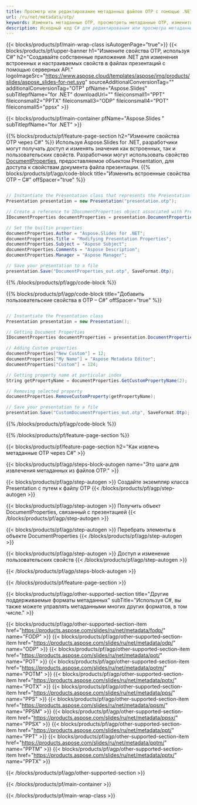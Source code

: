 ```yaml
---
title: Просмотр или редактирование метаданных файлов OTP с помощью .NET
url: /ru/net/metadata/otp/
keywords: Изменить метаданные OTP, просмотреть метаданные OTP, изменить свойства OTP, просмотреть свойства OTP
description: Исходный код C# для редактирования или просмотра метаданных формата OTP.
---
```


{{< blocks/products/pf/main-wrap-class isAutogenPage="true">}}
{{< blocks/products/pf/upper-banner h1="Измените свойства OTP, используя C#" h2="Создавайте собственные приложения .NET для изменения встроенных и настраиваемых свойств в файлах презентаций с помощью серверных API." logoImageSrc="https://www.aspose.cloud/templates/aspose/img/products/slides/aspose_slides-for-net.svg" sourceAdditionalConversionTag="" additionalConversionTag="OTP" pfName="Aspose.Slides" subTitlepfName="for .NET" downloadUrl="" fileiconsmall1="PPT" fileiconsmall2="PPTX" fileiconsmall3="ODP" fileiconsmall4="POT" fileiconsmall5="ppsx" >}}

{{< blocks/products/pf/main-container pfName="Aspose.Slides " subTitlepfName="for .NET" >}}

{{% blocks/products/pf/feature-page-section  h2="Измените свойства OTP через C#" %}}
Используя Aspose.Slides for .NET, разработчики могут получать доступ и изменять значения как встроенных, так и пользовательских свойств. Разработчики могут использовать свойство [DocumentProperties](https://reference.aspose.com/slides/net/aspose.slides/documentproperties/), предоставляемое объектом Presentation, для доступа к свойствам документа файла презентации.
{{% blocks/products/pf/agp/code-block title="Изменить встроенные свойства OTP – C#" offSpacer="true" %}}

```cs

// Instantiate the Presentation class that represents the Presentation
Presentation presentation = new Presentation("presentation.otp");

// Create a reference to IDocumentProperties object associated with Presentation
IDocumentProperties documentProperties = presentation.DocumentProperties;

// Set the builtin properties
documentProperties.Author = "Aspose.Slides for .NET";
documentProperties.Title = "Modifying Presentation Properties";
documentProperties.Subject = "Aspose Subject";
documentProperties.Comments = "Aspose Description";
documentProperties.Manager = "Aspose Manager";

// Save your presentation to a file
presentation.Save("DocumentProperties_out.otp", SaveFormat.Otp);
```

{{% /blocks/products/pf/agp/code-block %}}

{{% blocks/products/pf/agp/code-block title="Добавить пользовательские свойства в OTP – C#" offSpacer="true" %}}

```cs

// Instantiate the Presentation class
Presentation presentation = new Presentation();

// Getting Document Properties
IDocumentProperties documentProperties = presentation.DocumentProperties;

// Adding Custom properties
documentProperties["New Custom"] = 12;
documentProperties["My Name"] = "Aspose Metadata Editor";
documentProperties["Custom"] = 124;

// Getting property name at particular index
String getPropertyName = documentProperties.GetCustomPropertyName(2);

// Removing selected property
documentProperties.RemoveCustomProperty(getPropertyName);

// Save your presentation to a file
presentation.Save("CustomDocumentProperties_out.otp", SaveFormat.Otp);
```

{{% /blocks/products/pf/agp/code-block %}}

{{% /blocks/products/pf/feature-page-section %}}

{{< blocks/products/pf/feature-page-section  h2="Как извлечь метаданные OTP через C#" >}}

{{< blocks/products/pf/agp/steps-block-autogen name="Это шаги для извлечения метаданных из файлов OTP." >}}

{{< blocks/products/pf/agp/step-autogen >}}
Создайте экземпляр класса Presentation с путем к файлу OTP
{{< /blocks/products/pf/agp/step-autogen >}}

{{< blocks/products/pf/agp/step-autogen >}}
Получить объект DocumentProperties, связанный с презентацией
{{< /blocks/products/pf/agp/step-autogen >}}

{{< blocks/products/pf/agp/step-autogen >}}
Перебрать элементы в объекте DocumentProperties
{{< /blocks/products/pf/agp/step-autogen >}}

{{< blocks/products/pf/agp/step-autogen >}}
Доступ и изменение пользовательских свойств
{{< /blocks/products/pf/agp/step-autogen >}}

{{< /blocks/products/pf/agp/steps-block-autogen >}}

{{< /blocks/products/pf/feature-page-section >}}

{{< blocks/products/pf/agp/other-supported-section title="Другие поддерживаемые форматы метаданных" subTitle="Используя C#, вы также можете управлять метаданными многих других форматов, в том числе." >}}

{{< blocks/products/pf/agp/other-supported-section-item href="https://products.aspose.com/slides/ru/net/metadata/fodp/" name="FODP" >}}
{{< blocks/products/pf/agp/other-supported-section-item href="https://products.aspose.com/slides/ru/net/metadata/odp/" name="ODP" >}}
{{< blocks/products/pf/agp/other-supported-section-item href="https://products.aspose.com/slides/ru/net/metadata/pot/" name="POT" >}}
{{< blocks/products/pf/agp/other-supported-section-item href="https://products.aspose.com/slides/ru/net/metadata/potm/" name="POTM" >}}
{{< blocks/products/pf/agp/other-supported-section-item href="https://products.aspose.com/slides/ru/net/metadata/potx/" name="POTX" >}}
{{< blocks/products/pf/agp/other-supported-section-item href="https://products.aspose.com/slides/ru/net/metadata/pps/" name="PPS" >}}
{{< blocks/products/pf/agp/other-supported-section-item href="https://products.aspose.com/slides/ru/net/metadata/ppsm/" name="PPSM" >}}
{{< blocks/products/pf/agp/other-supported-section-item href="https://products.aspose.com/slides/ru/net/metadata/ppsx/" name="PPSX" >}}
{{< blocks/products/pf/agp/other-supported-section-item href="https://products.aspose.com/slides/ru/net/metadata/ppt/" name="PPT" >}}
{{< blocks/products/pf/agp/other-supported-section-item href="https://products.aspose.com/slides/ru/net/metadata/pptm/" name="PPTM" >}}
{{< blocks/products/pf/agp/other-supported-section-item href="https://products.aspose.com/slides/ru/net/metadata/pptx/" name="PPTX" >}}


{{< /blocks/products/pf/agp/other-supported-section >}}

{{< /blocks/products/pf/main-container >}}
    
{{< /blocks/products/pf/main-wrap-class >}}
